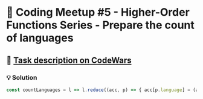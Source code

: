# 📝 Coding Meetup #5 - Higher-Order Functions Series - Prepare the count of languages

## 🔗 [Task description on CodeWars](https://www.codewars.com/kata/5828713ed04efde70e000346)

### 💡 Solution

```javascript
const countLanguages = l => l.reduce((acc, p) => { acc[p.language] = (acc[p.language] || 0) + 1; return acc }, {});
```
